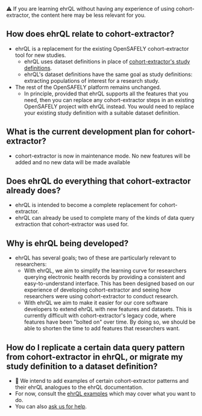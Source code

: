 :warning: If you are learning ehrQL without having any experience of using cohort-extractor,
the content here may be less relevant for you.

## How does ehrQL relate to cohort-extractor?

* ehrQL is a replacement for the existing OpenSAFELY cohort-extractor tool for new studies.
    * ehrQL uses dataset definitions in place of [cohort-extractor's study definitions](https://docs.opensafely.org/study-def/).
    * ehrQL's dataset definitions have the same goal as study definitions:
      extracting populations of interest for a research study.
* The rest of the OpenSAFELY platform remains unchanged.
    * In principle, provided that ehrQL supports all the features that you need,
      then you can replace any cohort-extractor steps in an existing OpenSAFELY project with ehrQL instead.
      You would need to replace your existing study definition with a suitable dataset definition.

## What is the current development plan for cohort-extractor?

* cohort-extractor is now in maintenance mode.
  No new features will be added and no new data will be made available

## Does ehrQL do everything that cohort-extractor already does?

* ehrQL is intended to become a complete replacement for cohort-extractor.
* ehrQL can already be used to complete many of the kinds of data query extraction that cohort-extractor was used for.

## Why is ehrQL being developed?

* ehrQL has several goals; two of these are particularly relevant to researchers:
    * With ehrQL, we aim to simplify the learning curve for researchers querying electronic health records
      by providing a consistent and easy-to-understand interface.
      This has been designed based on our experience of developing cohort-extractor
      and seeing how researchers were using cohort-extractor to conduct research.
    * With ehrQL we aim to make it easier for our core software developers to extend ehrQL with new features and datasets.
      This is currently difficult with cohort-extractor's legacy code,
      where features have been "bolted on" over time.
      By doing so, we should be able to shorten the time to add features that researchers want.

## How do I replicate a certain data query pattern from cohort-extractor in ehrQL, or migrate my study definition to a dataset definition?

* :construction: We intend to add examples of certain cohort-extractor patterns
  and their ehrQL analogues
  to the ehrQL documentation.
* For now, consult the [ehrQL examples](../explanation/examples.md) which may cover what you want to do.
* You can also [ask us for help](getting-help.md).
